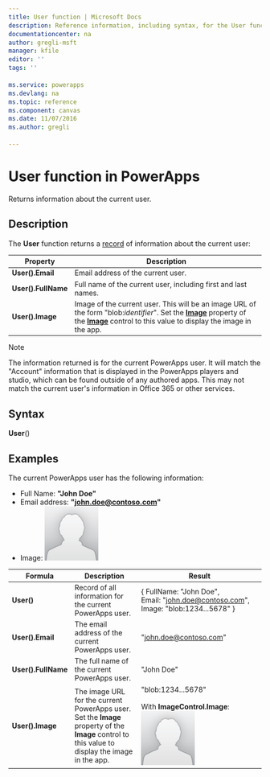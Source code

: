 ```yaml
---
title: User function | Microsoft Docs
description: Reference information, including syntax, for the User function in PowerApps
documentationcenter: na
author: gregli-msft
manager: kfile
editor: ''
tags: ''

ms.service: powerapps
ms.devlang: na
ms.topic: reference
ms.component: canvas
ms.date: 11/07/2016
ms.author: gregli

---
```

# User function in PowerApps
Returns information about the current user.

## Description
The **User** function returns a [record](../working-with-tables.md#records) of information about the current user:

| Property | Description |
| --- | --- |
| **User().Email** |Email address of the current user. |
| **User().FullName** |Full name of the current user, including first and last names. |
| **User().Image** |Image of the current user. This will be an image URL of the form "blob:*identifier*". Set the **[Image](../controls/properties-visual.md)** property of the **[Image](../controls/control-image.md)** control to this value to display the image in the app. |

> [!NOTE]
> The information returned is for the current PowerApps user.  It will match the "Account" information that is displayed in the PowerApps players and studio, which can be found outside of any authored apps.  This may not match the current user's information in Office 365 or other services.

## Syntax
**User**()

## Examples
The current PowerApps user has the following information:

* Full Name: **"John Doe"**
* Email address: **"john.doe@contoso.com"**
* Image: ![](media/function-user/john-doe-picture.png) 

| Formula | Description | Result |
| --- | --- | --- |
| **User()** |Record of all information for the current PowerApps user. |{ FullName:&nbsp;"John Doe", Email:&nbsp;"john.doe@contoso.com", Image:&nbsp;"blob:1234...5678" } |
| **User().Email** |The email address of the current PowerApps user. |"john.doe@contoso.com" |
| **User().FullName** |The full name of the current PowerApps user. |"John Doe" |
| **User().Image** |The image URL for the current PowerApps user.  Set the **Image** property of the **Image** control to this value to display the image in the app. |"blob:1234...5678"<br><br>With **ImageControl.Image**:<br>![](media/function-user/john-doe-picture.png) |

